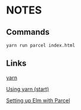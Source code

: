 
# NOTES

## Commands


    yarn run parcel index.html


## Links

[yarn](https://yarnpkg.com/en/docs/cli/run)

[Using yarn (start)](https://blog.hercules-ci.com/elm/2018/11/21/using-elm-and-parcel-for-zero-configuration-web-asset-management/)


[Setting up Elm with Parcel](https://kawamurakazushi.com/20190118-setting-up-elm-with-parcel/)